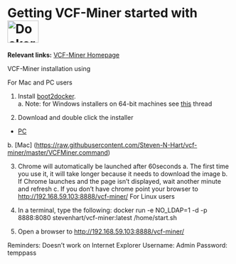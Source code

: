 
 # Getting VCF-Miner started with <img src="http://blog.phusion.nl/wp-content/uploads/2013/11/docker.png" width="70" height="50" alt="Docker">

**Relevant links:**
 [VCF-Miner Homepage](http://bioinformaticstools.mayo.edu/research/vcf-miner/) 
 

VCF-Miner installation using

For Mac and PC users
1.	Install [boot2docker](http://boot2docker.io/).  
a.	Note: for Windows installers on 64-bit machines see [this](http://stackoverflow.com/questions/20647610/verr-vmx-msr-vmxon-disabled-when-starting-an-image-from-oracle-virtual-box) thread

2.	Download and double click the installer 
* <a href="https://raw.githubusercontent.com/Steven-N-Hart/vcf-miner/master/VCFMiner.bat" download> PC </a>

b.	[Mac] (https://raw.githubusercontent.com/Steven-N-Hart/vcf-miner/master/VCFMiner.command)

3.	Chrome will automatically be launched after 60seconds
a.	The first time you use it, it will take longer because it needs to download the image
b.	If Chrome launches and the page isn’t displayed, wait another minute and refresh
c.	If you don’t have chrome point your browser to http://192.168.59.103:8888/vcf-miner/
For Linux users
1.	In a terminal, type the following:
docker run -e NO_LDAP=1 -d -p 8888:8080 stevenhart/vcf-miner:latest /home/start.sh

2.	Open a browser to http://192.168.59.103:8888/vcf-miner/

Reminders: 
Doesn’t work on Internet Explorer
Username: Admin
Password: temppass
